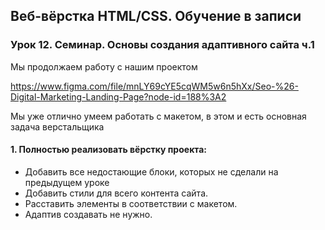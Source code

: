 ## Веб-вёрстка HTML/CSS. Обучение в записи
### Урок 12. Семинар. Основы создания адаптивного сайта ч.1

Мы продолжаем работу с нашим проектом

https://www.figma.com/file/mnLY69cYE5cqWM5w6n5hXx/Seo-%26-Digital-Marketing-Landing-Page?node-id=188%3A2

Мы уже отлично умеем работать с макетом, в этом и есть основная задача верстальщика


#### 1. Полностью реализовать вёрстку проекта:
* Добавить все недостающие блоки, которых не сделали на предыдущем уроке
* Добавить стили для всего контента сайта.
* Расставить элементы в соответствии с макетом.
* Адаптив создавать не нужно.
